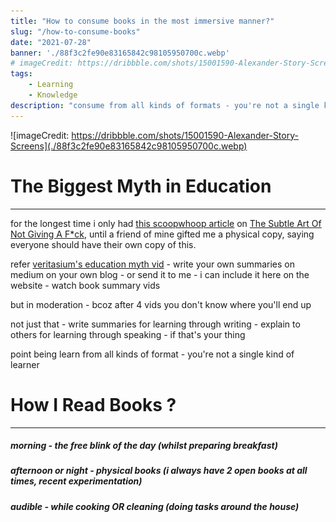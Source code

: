 ```yaml
---
title: "How to consume books in the most immersive manner?"
slug: "/how-to-consume-books"
date: "2021-07-28"
banner: './88f3c2fe90e83165842c98105950700c.webp'
# imageCredit: https://dribbble.com/shots/15001590-Alexander-Story-Screens
tags:
    - Learning
    - Knowledge
description: "consume from all kinds of formats - you're not a single kind of learner"
---
```


![imageCredit: https://dribbble.com/shots/15001590-Alexander-Story-Screens](./88f3c2fe90e83165842c98105950700c.webp)

# The Biggest Myth in Education
-----------------------------
for the longest time i only had [this scoopwhoop article](https://www.scoopwhoop.com/subtle-art-of-not-giving-a-fck-quotes/) on [The Subtle Art Of Not Giving A F*ck](), until a friend of mine gifted me a physical copy, saying everyone should have their own copy of this.


refer [veritasium's education myth vid](https://youtu.be/rhgwIhB58PA) - write your own summaries on medium on your own blog - or send it to me - i can include it here on the website - watch book summary vids

but in moderation - bcoz after 4 vids you don't know where you'll end up

not just that - write summaries for learning through writing - explain to others for learning through speaking - if that's your thing

point being learn from all kinds of format - you're not a single kind of learner

# How I Read Books ?
--------------------

##### **morning** - the free blink of the day (whilst preparing breakfast)
##### **afternoon or night** - physical books (i always have 2 open books at all times, recent experimentation)
##### **audible** - while cooking OR cleaning (doing tasks around the house)
